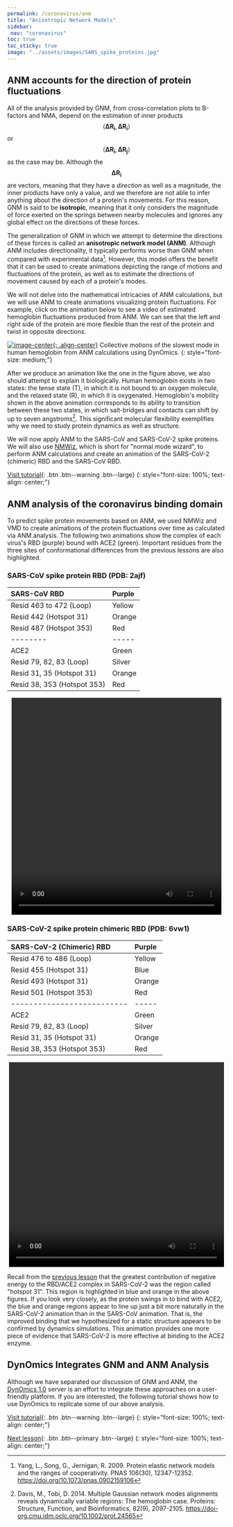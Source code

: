 ```yaml
---
permalink: /coronavirus/anm
title: "Anisotropic Network Models"
sidebar:
 nav: "coronavirus"
toc: true
toc_sticky: true
image: "../assets/images/SARS_spike_proteins.jpg"
---
```


## ANM accounts for the direction of protein fluctuations

All of the analysis provided by GNM, from cross-correlation plots to B-factors and NMA, depend on the estimation of inner products $$ \langle \mathbf{\Delta R_i}, \mathbf{\Delta R_i} \rangle $$ or $$ \langle \mathbf{\Delta R_i}, \mathbf{\Delta R_j} \rangle $$ as the case may be. Although the $$ \mathbf{\Delta R_i} $$ are vectors, meaning that they have a *direction* as well as a magnitude, the inner products have only a value, and we therefore are not able to infer anything about the direction of a protein's movements. For this reason, GNM is said to be **isotropic**, meaning that it only considers the magnitude of force exerted on the springs between nearby molecules and ignores any global effect on the directions of these forces.

The generalization of GNM in which we attempt to determine the directions of these forces is called an **anisotropic network model (ANM)**. Although ANM includes directionality, it typically performs worse than GNM when compared with experimental data[^Yang]. However, this model offers the benefit that it can be used to create animations depicting the range of motions and fluctuations of the protein, as well as to estimate the directions of movement caused by each of a protein's modes.

We will not delve into the mathematical intricacies of ANM calculations, but we will use ANM to create animations visualizing protein fluctuations. For example, click on the animation below to see a video of estimated hemoglobin fluctuations produced from ANM. We can see that the left and right side of the protein are more flexible than the rest of the protein and twist in opposite directions.

[![image-center](../assets/images/600px/hemoglobin_anm_2.gif){: .align-center}](../assets/images/hemoglobin_anm_2.gif)
Collective motions of the slowest mode in human hemoglobin from ANM calculations using DynOmics.
{: style="font-size: medium;"}

After we produce an animation like the one in the figure above, we also should attempt to explain it biologically. Human hemoglobin exists in two states: the tense state (T), in which it is not bound to an oxygen molecule, and the relaxed state (R), in which it is oxygenated. Hemoglobin's mobility shown in the above animation corresponds to its ability to transition between these two states, in which salt-bridges and contacts can shift by up to seven angstroms[^Davis]. This significant molecular flexibility exemplifies why we need to study protein dynamics as well as structure.

We will now apply ANM to the SARS-CoV and SARS-CoV-2 spike proteins. We will also use <a href="http://prody.csb.pitt.edu/nmwiz/" target="_blank">NMWiz</a>, which is short for "normal mode wizard", to perform ANM calculations and create an animation of the SARS-CoV-2 (chimeric) RBD and the SARS-CoV RBD.

[Visit tutorial](tutorial_ANM){: .btn .btn--warning .btn--large}
{: style="font-size: 100%; text-align: center;"}

## ANM analysis of the coronavirus binding domain

To predict spike protein movements based on ANM, we used NMWiz and VMD to create animations of the protein fluctuations over time as calculated via ANM analysis. The following two animations show the complex of each virus's RBD (purple) bound with ACE2 (green). Important residues from the three sites of conformational differences from the previous lessons are also highlighted.

### SARS-CoV spike protein RBD (PDB: 2ajf)

|SARS-CoV RBD|Purple|
|:-------|:-----|
|Resid 463 to 472 (Loop)|Yellow|
|Resid 442 (Hotspot 31)|Orange|
|Resid 487 (Hotspot 353)|Red|
|--------|-----|
|ACE2|Green|
|Resid 79, 82, 83 (Loop)|Silver|
|Resid 31, 35 (Hotspot 31)|Orange|
|Resid 38, 353 (Hotspot 353)|Red|

<center>
<video width="484" height="500" controls="controls">
  <source src="../assets/videos/2ajf_B&F.mp4" type="video/mp4">
</video>
</center>

### SARS-CoV-2 spike protein chimeric RBD (PDB: 6vw1)

|SARS-CoV-2 (Chimeric) RBD|Purple|
|:------------------------|:-----|
|Resid 476 to 486 (Loop)|Yellow|
|Resid 455 (Hotspot 31)|Blue|
|Resid 493 (Hotspot 31)|Orange|
|Resid 501 (Hotspot 353)|Red|
|--------------------------|-----|
|ACE2|Green|
|Resid 79, 82, 83 (Loop)|Silver|
|Resid 31, 35 (Hotspot 31)|Orange|
|Resid 38, 353 (Hotspot 353)|Red|

<center>
<video width="496" height="472" controls="controls">
  <source src="../assets/videos/6vw1_B&F.mp4" type="video/mp4">
</video>
</center>

Recall from the [previous lesson](NAMD#differences-in-interaction-energy-with-ace2-between-sars-and-sars-cov-2) that the greatest contribution of negative energy to the RBD/ACE2 complex in SARS-CoV-2 was the region called "hotspot 31". This region is highlighted in blue and orange in the above figures. If you look very closely, as the protein swings in to bind with ACE2, the blue and orange regions appear to line up just a bit more naturally in the SARS-CoV-2 animation than in the SARS-CoV animation. That is, the improved binding that we hypothesized for a static structure appears to be confirmed by dynamics simulations. This animation provides one more piece of evidence that SARS-CoV-2 is more effective at binding to the ACE2 enzyme.

## DynOmics Integrates GNM and ANM Analysis

Although we have separated our discussion of GNM and ANM, the <a href="http://enm.pitt.edu/index.php" target="_blank">DynOmics 1.0</a> server is an effort to integrate these approaches on a user-friendly platform. If you are interested, the following tutorial shows how to use DynOmics to replicate some of our above analysis.

[Visit tutorial](tutorial_DynOmics){: .btn .btn--warning .btn--large}
{: style="font-size: 100%; text-align: center;"}

[Next lesson](conclusion_part_2){: .btn .btn--primary .btn--large}
{: style="font-size: 100%; text-align: center;"}

[^Dwek]: Dwek, R.A. Glycobiology: Toward Understanding the Function of Sugars. Chem. Rev. 96(2),  683-720 (1996). https://doi.org/10.1021/cr940283b

[^Varki]: Varki A, Lowe JB. Biological Roles of Glycans. In: Varki A, Cummings RD, Esko JD, et al., editors. Essentials of Glycobiology. 2nd edition. Cold Spring Harbor (NY): Cold Spring Harbor Laboratory Press; 2009. Chapter 6. https://www.ncbi.nlm.nih.gov/books/NBK1897/

[^Raman]: Raman, R., Tharakaraman, K., Sasisekharan, V., & Sasisekharan, R. 2016. Glycan-protein interactions in viral pathogenesis. Current opinion in structural biology, 40, 153–162. https://doi.org/10.1016/j.sbi.2016.10.003

[^Grant]: Grant, O. C., Montgomery, D., Ito, K., & Woods, R. J. 2020. Analysis of the SARS-CoV-2 spike protein glycan shield: implications for immune recognition. bioRxiv. https://doi.org/10.1101/2020.04.07.030445

[^Casalino]: Casalino, L., Gaieb, Z., Dommer, A. C., Harbison, A. M., Fogarty, C. A., Barros, E. P., Taylor, B. C., Fadda, E., & Amaro, R. E. 2020. Shielding and Beyond: The Roles of Glycans in SARS-CoV-2 Spike Protein. bioRxiv : the preprint server for biology, 2020.06.11.146522. https://doi.org/10.1101/2020.06.11.146522

[^Watanabe]: Watanabe, Y., Allen, J., Wrapp, D., McLellan, J., Crispin, M. Site-specific glycan analysis of the SARS-CoV-2 spike. Science 369, 330-333. https://doi.org/10.1126/science.abb9983

[^Skjaerven]: Skjaerven, L., Hollup, S., Reuter, N. 2009. Journal of Molecular Structure: THEOCHEM 898, 42-48. https://doi.org/10.1016/j.theochem.2008.09.024

[^Yang]: Yang, L., Song, G., Jernigan, R. 2009. Protein elastic network models and the ranges of cooperativity. PNAS 106(30), 12347-12352. https://doi.org/10.1073/pnas.0902159106

[^cdc]: New COVID-19 Variants. 2021. Retrieved January 27, 2021, from https://www.cdc.gov/coronavirus/2019-ncov/transmission/variant.html

[^Yang]: Yang, L., Song, G., Jernigan, R. 2009. Protein elastic network models and the ranges of cooperativity. PNAS 106(30), 12347-12352. https://doi.org/10.1073/pnas.0902159106

[^Yang2]: Yang, L., Song, G., & Jernigan, R. L. 2009. Comparisons of experimental and computed protein anisotropic temperature factors. Proteins, 76(1), 164–175. https://doi.org/10.1002/prot.22328

[^Garrett]: Garrett, R. H., Grisham, C. M., 2010. *Biochemistry*, 4th ed. Brooks/Cole, Cengage Learning.

[^Davis]: Davis, M., Tobi, D. 2014. Multiple Gaussian network modes alignments reveals dynamically variable regions: The hemoglobin case. Proteins: Structure, Function, and Bioinformatics, 82(9), 2097-2105. https://doi-org.cmu.idm.oclc.org/10.1002/prot.24565

[^Soh]: Soh, W. T., Liu, Y., Nakayama, E. E., Ono, C., Torii, S., Nakagami, H., Matsuura, Y., Shioda, T., Arase, H. The N-terminal domain of spike glycoprotein mediates SARS-CoV-2 infection by associating with L-SIGN and DC-SIGN.

[^Grant]: Grant, O. C., Montgomery, D., Ito, K., & Woods, R. J. Analysis of the SARS-CoV-2 spike protein glycan shield: implications for immune recognition. bioRxiv : the preprint server for biology, 2020.04.07.030445. https://www.ncbi.nlm.nih.gov/pmc/articles/PMC7217288/

